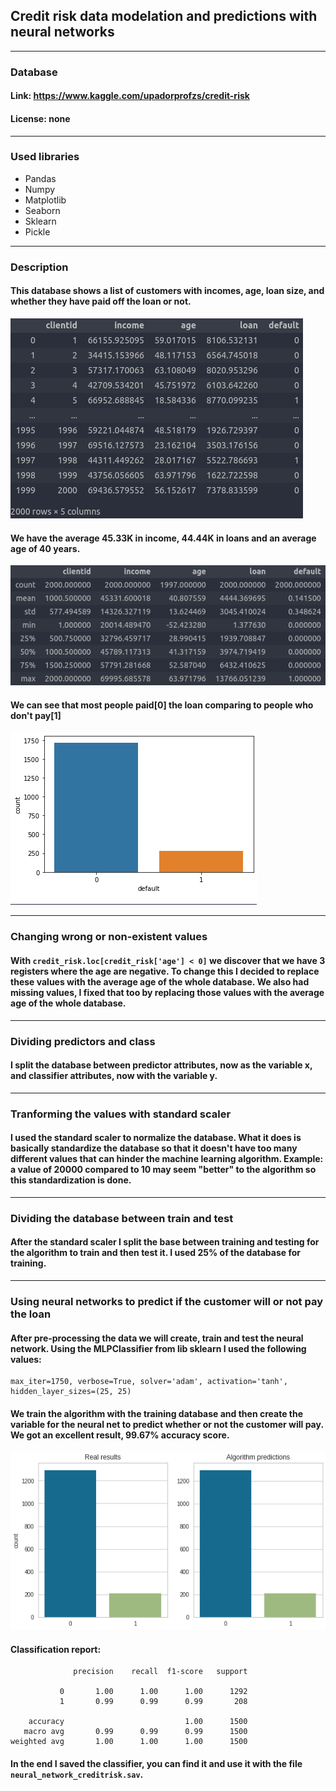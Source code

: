 ## Credit risk data modelation and predictions with neural networks

---

### Database

#### Link: https://www.kaggle.com/upadorprofzs/credit-risk
#### License: none

---

### Used libraries

- Pandas
- Numpy
- Matplotlib
- Seaborn
- Sklearn
- Pickle
---

### Description

#### This database shows a list of customers with incomes, age, loan size, and whether they have paid off the loan or not.
<img src='images/creditrisk.png'>

#### We have the average 45.33K in income, 44.44K in loans and an average age of 40 years.
<img src='images/de.png'>

#### We can see that most people paid[0] the loan comparing to people who don't pay[1]
<img src='images/def.png'>

---

### Changing wrong or non-existent values

#### With `credit_risk.loc[credit_risk['age'] < 0]` we discover that we have 3 registers where the age are negative. To change this I decided to replace these values with the average age of the whole database. We also had missing values, I fixed that too by replacing those values with the average age of the whole database.

---

### Dividing predictors and class

#### I split the database between predictor attributes, now as the variable x, and classifier attributes, now with the variable y.

---

### Tranforming the values with standard scaler

#### I used the standard scaler to normalize the database. What it does is basically standardize the database so that it doesn't have too many different values that can hinder the machine learning algorithm. Example: a value of 20000 compared to 10 may seem "better" to the algorithm so this standardization is done.

---

### Dividing the database between train and test

#### After the standard scaler I split the base between training and testing for the algorithm to train and then test it. I used 25% of the database for training.

---

### Using neural networks to predict if the customer will or not pay the loan

#### After pre-processing the data we will create, train and test the neural network. Using the MLPClassifier from lib sklearn I used the following values:
```
max_iter=1750, verbose=True, solver='adam', activation='tanh', hidden_layer_sizes=(25, 25)
```
#### We train the algorithm with the training database and then create the variable for the neural net to predict whether or not the customer will pay. We got an excellent result, 99.67% accuracy score.
<img src='images/res.png'>

#### Classification report:
```
              precision    recall  f1-score   support

           0       1.00      1.00      1.00      1292
           1       0.99      0.99      0.99       208

    accuracy                           1.00      1500
   macro avg       0.99      0.99      0.99      1500
weighted avg       1.00      1.00      1.00      1500
```

#### In the end I saved the classifier, you can find it and use it with the file `neural_network_creditrisk.sav`.

